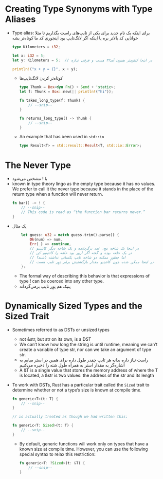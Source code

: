 # Creating Type Synonyms with Type Aliases
* Type alias: برای اینکه یک نام جدید برای یکی از تایپ‌های راست بگذاریم تا مثلا خوانایی کد بالاتر بره یا اینکه اگر لانگ‌تایپ بود اینجوری کد ما کوتاه‌تر بشه
    ```rust
    type Kilometers = i32;

    let x: i32 = 5;
    let y: Kilometers = 5;  // در اینجا کیلومتر همون آی۳۲ هست و فرقی نداره

    println!("x + y = {}", x + y);
    ```
    * کوتاه‌تر کردن لانگ‌تایپ‌ها
        ```rust
        type Thunk = Box<dyn Fn() + Send + 'static>;
        let f: Thunk = Box::new(|| println!("hi"));

        fn takes_long_type(f: Thunk) {
            // --snip--
        }

        fn returns_long_type() -> Thunk {
            // --snip--
        }
        ```
    * An example that has been used in `std::io`
        ```rust
        type Result<T> = std::result::Result<T, std::io::Error>;
        ```

# The Never Type
* با ! مشخص می‌شود
* known in type theory lingo as the empty type because it has no values. We prefer to call it the never type because it stands in the place of the return type when a function will never return.
    ```rust
    fn bar() -> ! {
        // --snip--
        // This code is read as “the function bar returns never.” 
    }

* یک مثال
    ```rust
        let guess: u32 = match guess.trim().parse() {
            Ok(num) => num,
            Err(_) => continue,
            // در اینجا یک شاخه مچ، عدد برگردانده و یک شاخه دیگر کانتینیو
            // در یک حلقه بوده و گفته اگر ارور بود حلقه را کانتینیو کن
            // اما چطور ممکنه دو شاخه تایپ یکسانی نداشته باشند؟
            // در اینجا ممکن شده چون کانتینیو مقدار بازگشتیش برابر نِوِر تایپ هست
        };
    ```
    * The formal way of describing this behavior is that expressions of type ! can be coerced into any other type.
    * پنیک هم نِوِر تایپ برمی‌گردانه

# Dynamically Sized Types and the Sized Trait
* Sometimes referred to as DSTs or unsized types
    * not &str, but str on its own, is a DST
    * We can’t know how long the string is until runtime, meaning we can’t create a variable of type str, nor can we take an argument of type str.
    * راست نیاز داره بدانه هر تایپ چقدر طول داره برای همین در استر میایم یه اشاره‌گر به مقدار استر به همراه طول شته را ذخیره می‌کنیم
    * A &T is a single value that stores the memory address of where the T is located, a &str is two values: the address of the str and its length

* To work with DSTs, Rust has a particular trait called the `Sized` trait to determine whether or not a type’s size is known at compile time.
    ```rust
    fn generic<T>(t: T) {
        // --snip--
    }

    // is actually treated as though we had written this:

    fn generic<T: Sized>(t: T) {
        // --snip--
    }
    ```
    * By default, generic functions will work only on types that have a known size at compile time. However, you can use the following special syntax to relax this restriction:
        ```rust
        fn generic<T: ?Sized>(t: &T) {
            // --snip--
        }
        ```